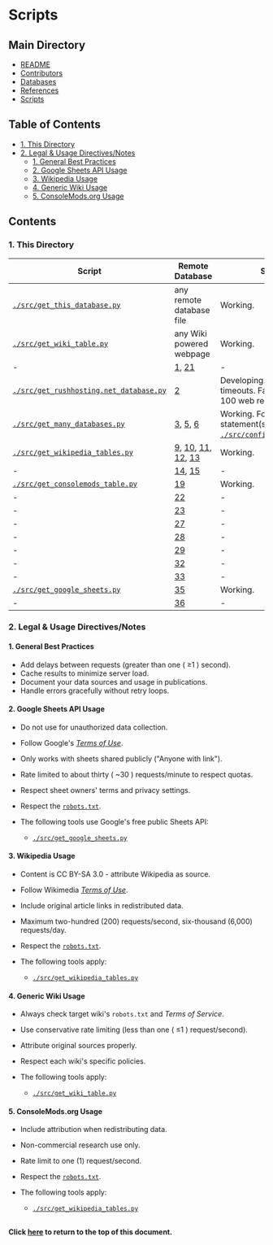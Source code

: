 # Scripts

## Main Directory

- [README](../README.md)
- [Contributors](../CONTRIBUTORS.md)
- [Databases](../databases/README.md)
- [References](../REFERENCES.md)
- [Scripts](./README.md)

## Table of Contents

- [1. This Directory](#1-this-directory)
- [2. Legal & Usage Directives/Notes](#2-legal--usage-directivesnotes)
  - [1. General Best Practices](#1-general-best-practices)
  - [2. Google Sheets API Usage](#2-google-sheets-api-usage)
  - [3. Wikipedia Usage](#3-wikipedia-usage)
  - [4. Generic Wiki Usage](#4-generic-wiki-usage)
  - [5. ConsoleMods.org Usage](#5-consolemodsorg-usage)

## Contents

### 1. This Directory

| Script                                          | Remote Database                 | Status                                                                        |
| ----------------------------------------------- | ------------------------------- | ----------------------------------------------------------------------------- |
| [`./src/get_this_database.py`][100A]            | any remote database file        | Working.                                                                      |
| [`./src/get_wiki_table.py`][100B]               | any Wiki powered webpage        | Working.                                                                      |
| -                                               | [1],  [21]                      | -                                                                             |
| [`./src/get_rushhosting.net_database.py`][1002] | [2]                             | Developing. Suffers timeouts. Fails every 50 to 100 web requests.             |
| [`./src/get_many_databases.py`][1003]           | [3],  [5],  [6]                 | Working. For SQL query statement(s), see [`./src/config_databases.py`][1103]. |
| [`./src/get_wikipedia_tables.py`][1009]         | [9],  [10],  [11],  [12],  [13] | Working.                                                                      |
| -                                               | [14],  [15]                     | -                                                                             |
| [`./src/get_consolemods_table.py`][1019]        | [19]                            | Working.                                                                      |
| -                                               | [22]                            | -                                                                             |
| -                                               | [23]                            | -                                                                             |
| -                                               | [27]                            | -                                                                             |
| -                                               | [28]                            | -                                                                             |
| -                                               | [29]                            | -                                                                             |
| -                                               | [32]                            | -                                                                             |
| -                                               | [33]                            | -                                                                             |
| [`./src/get_google_sheets.py`][1035]            | [35]                            | Working.                                                                      |
| -                                               | [36]                            | -                                                                             |

[100A]: ./src/get_this_database.py
[100B]: ./src/get_wiki_table.py
[1002]: ./src/get_rushhosting.net_database.py
[1003]: ./src/get_many_databases.py
[1103]: ./src/config_databases.py
[1009]: ./src/get_wikipedia_tables.py
[1019]: ./src/get_consolemods_table.py
[1035]: ./src/get_google_sheets.py

### 2. Legal & Usage Directives/Notes

#### 1. General Best Practices

- Add delays between requests (greater than one ( ≥1 ) second).
- Cache results to minimize server load.
- Document your data sources and usage in publications.
- Handle errors gracefully without retry loops.

#### 2. Google Sheets API Usage

- Do not use for unauthorized data collection.
- Follow Google's [*Terms of Use*][2200].
- Only works with sheets shared publicly ("Anyone with link").
- Rate limited to about thirty ( ~30 ) requests/minute to respect quotas.
- Respect sheet owners' terms and privacy settings.
- Respect the [`robots.txt`][2201].

- The following tools use Google's free public Sheets API:
  - [`./src/get_google_sheets.py`][1035]

[2200]: https://developers.google.com/terms
[2201]: https://google.com/robots.txt

#### 3. Wikipedia Usage

- Content is CC BY-SA 3.0 - attribute Wikipedia as source.
- Follow Wikimedia [*Terms of Use*][2300].
- Include original article links in redistributed data.
- Maximum two-hundred (200) requests/second, six-thousand (6,000) requests/day.
- Respect the [`robots.txt`][2301].

- The following tools apply:
  - [`./src/get_wikipedia_tables.py`][1009]

[2300]: https://foundation.wikimedia.org/wiki/Terms_of_Use
[2301]: https://www.wikipedia.org/robots.txt

#### 4. Generic Wiki Usage

- Always check target wiki's `robots.txt` and *Terms of Service*.
- Use conservative rate limiting (less than one ( ≤1 ) request/second).
- Attribute original sources properly.
- Respect each wiki's specific policies.

- The following tools apply:
  - [`./src/get_wiki_table.py`][100B]

#### 5. ConsoleMods.org Usage

- Include attribution when redistributing data.
- Non-commercial research use only.
- Rate limit to one (1) request/second.
- Respect the [`robots.txt`][2500].

- The following tools apply:
  - [`./src/get_wikipedia_tables.py`][1019]

[2500]: https://www.consolemods.org/robots.txt

##
#### Click [here](#scripts) to return to the top of this document.

[1]: ../REFERENCES.md/#1
[2]: ../REFERENCES.md/#2
[3]: ../REFERENCES.md/#3
[4]: ../REFERENCES.md/#4
[5]: ../REFERENCES.md/#5
[6]: ../REFERENCES.md/#6
[7]: ../REFERENCES.md/#7
[8]: ../REFERENCES.md/#8
[9]: ../REFERENCES.md/#9
[10]: ../REFERENCES.md/#10
[11]: ../REFERENCES.md/#11
[12]: ../REFERENCES.md/#12
[13]: ../REFERENCES.md/#13
[14]: ../REFERENCES.md/#14
[15]: ../REFERENCES.md/#15
[16]: ../REFERENCES.md/#16
[17]: ../REFERENCES.md/#17
[18]: ../REFERENCES.md/#18
[19]: ../REFERENCES.md/#19
[20]: ../REFERENCES.md/#20
[21]: ../REFERENCES.md/#21
[22]: ../REFERENCES.md/#22
[23]: ../REFERENCES.md/#23
[24]: ../REFERENCES.md/#24
[25]: ../REFERENCES.md/#25
[26]: ../REFERENCES.md/#26
[27]: ../REFERENCES.md/#27
[28]: ../REFERENCES.md/#28
[29]: ../REFERENCES.md/#29
[30]: ../REFERENCES.md/#30
[31]: ../REFERENCES.md/#31
[32]: ../REFERENCES.md/#32
[33]: ../REFERENCES.md/#33
[34]: ../REFERENCES.md/#34
[35]: ../REFERENCES.md/#35
[36]: ../REFERENCES.md/#36
[37]: ../REFERENCES.md/#37
[38]: ../REFERENCES.md/#38